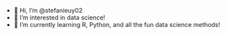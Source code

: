 - 👋 Hi, I’m @stefanieuy02
- 👀 I’m interested in data science!
- 🌱 I’m currently learning R, Python, and all the fun data science methods!

<!---
fets02/fets02 is a ✨ special ✨ repository because its `README.md` (this file) appears on your GitHub profile.
You can click the Preview link to take a look at your changes.
--->
